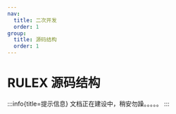 ```yaml
---
nav:
  title: 二次开发
  order: 1
group:
  title: 源码结构
  order: 1
---
```


# RULEX 源码结构

:::info{title=提示信息}
文档正在建设中，稍安勿躁。。。。。
:::
